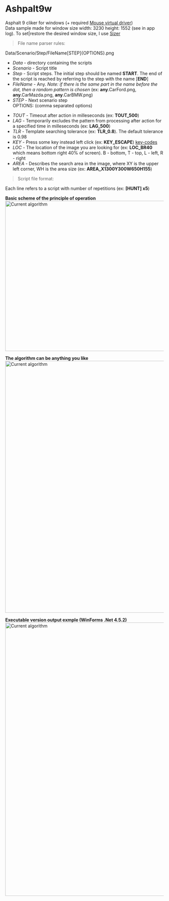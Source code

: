 # Ashpalt9w
Asphalt 9 cliker for windows (+ required <a href="https://tetherscript.s3-us-west-2.amazonaws.com/HVDK/HVDK+Standard_2.1_Installer.exe">Mouse virtual driver</a>)  
Data sample made for window size width: 3230  height: 1552 (see in app log). To set|restore the desired window size, I use <a href="http://www.brianapps.net/sizer/">Sizer</a>  

> File name parser rules:  

Data/Scenario/Step/FileName[STEP]{OPTIONS}.png  

- _Data_ - directory containing the scripts  
- _Scenario_ - Script title  
- _Step_ - Script steps. The initial step should be named **START**. The end of the script is reached by referring to the step with the name [**END**]  
- _FileName_ - Any. *Note: if there is the same part in the name before the dot, then a random pattern is chosen* (ex: **any**.CarFord.png, **any**.CarMazda.png, **any**.CarBMW.png)
- _STEP_ - Next scenario step  
OPTIONS: (comma separated options)  
* _TOUT_ - Timeout after action in milleseconds (ex: **TOUT_500**) 
* _LAG_ - Temporarily excludes the pattern from processing after action for a specified time in milleseconds (ex: **LAG_500**)  
* _TLR_ - Template searching tolerance (ex: **TLR_0.8**). The default tolerance is 0.98  
* _KEY_ - Press some key instead left click (ex: **KEY_ESCAPE**) <a href="https://github.com/yaldabaoth444/Asphalt9w/blob/main/Readme/key-codes.txt">key-codes</a>  
* _LOC_ - The location of the image you are looking for (ex: **LOC_BR40** which means bottom right 40% of screen). B - bottom, T - top, L - left, R - right  
* _AREA_ - Describes the search area in the image, where XY is the upper left corner, WH is the area size (ex: **AREA_X1300Y300W650H155**)  

> Script file format:  

Each line refers to a script with number of repetitions (ex: **[HUNT] x5**)  

**Basic scheme of the principle of operation**  
<img src="https://github.com/yaldabaoth444/Ashpalt9w/blob/main/Readme/base-processing.png" alt="Сurrent algorithm" width="800" height="477">

**The algorithm can be anything you like**  
<img src="https://github.com/yaldabaoth444/Ashpalt9w/blob/main/Readme/%D0%A1urrent%20algorithm.png" alt="Сurrent algorithm" width="766" height="800">

**Executable version output exmple (WinForms .Net 4.5.2)**  
<img src="https://github.com/yaldabaoth444/Ashpalt9w/blob/main/Readme/windows version.png" alt="Сurrent algorithm" width="823" height="868">
